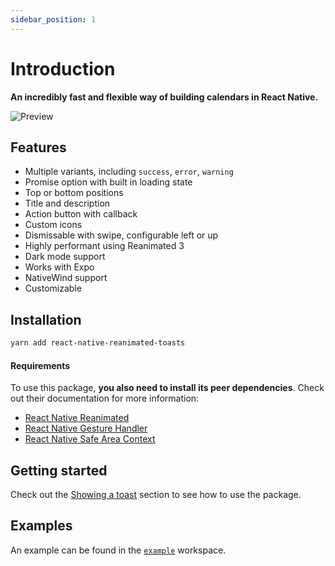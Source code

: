 ```yaml
---
sidebar_position: 1
---
```


# Introduction

**An incredibly fast and flexible way of building calendars in React Native.**

![Preview](/img/preview.png)

## Features

- Multiple variants, including `success`, `error`, `warning`
- Promise option with built in loading state
- Top or bottom positions
- Title and description
- Action button with callback
- Custom icons
- Dismissable with swipe, configurable left or up
- Highly performant using Reanimated 3
- Dark mode support
- Works with Expo
- NativeWind support
- Customizable

## Installation

```bash npm2yarn
yarn add react-native-reanimated-toasts
```

#### Requirements

To use this package, **you also need to install its peer dependencies**. Check out their documentation for more information:

- [React Native Reanimated](https://docs.swmansion.com/react-native-reanimated/docs/fundamentals/getting-started)
- [React Native Gesture Handler](https://docs.swmansion.com/react-native-gesture-handler/docs/)
- [React Native Safe Area Context](https://docs.expo.dev/versions/latest/sdk/safe-area-context/)

## Getting started

Check out the [Showing a toast](/usage) section to see how to use the package.

## Examples

An example can be found in the [`example`](https://github.com/gunnartorfis/react-native-reanimated-toasts/tree/main/example) workspace.
